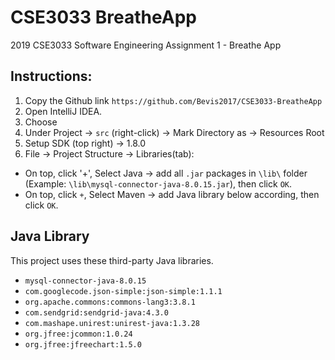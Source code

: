 # CSE3033 BreatheApp
2019 CSE3033 Software Engineering Assignment 1 - Breathe App

## Instructions:
1. Copy the Github link `https://github.com/Bevis2017/CSE3033-BreatheApp`
2. Open IntelliJ IDEA.
3. Choose 
4. Under Project -> `src` (right-click) -> Mark Directory as -> Resources Root
5. Setup SDK (top right) -> 1.8.0
6. File -> Project Structure -> Libraries(tab):
  - On top, click '+', Select Java -> add all `.jar` packages in `\lib\` folder (Example: `\lib\mysql-connector-java-8.0.15.jar`), then click `OK`.
  - On top, click `+`, Select Maven -> add Java library below according, then click `OK`.

## Java Library
This project uses these third-party Java libraries.

- `mysql-connector-java-8.0.15`
- `com.googlecode.json-simple:json-simple:1.1.1`
- `org.apache.commons:commons-lang3:3.8.1`
- `com.sendgrid:sendgrid-java:4.3.0`
- `com.mashape.unirest:unirest-java:1.3.28`
- `org.jfree:jcommon:1.0.24`
- `org.jfree:jfreechart:1.5.0`
